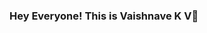 ### Hey Everyone! This is Vaishnave K V👋

<!--
**vaishnavekv/vaishnavekv** is a ✨ _special_ ✨ repository because its `README.md` (this file) appears on your GitHub profile.

Here are some ideas to get you started:

- 🔭 I'm an aspiring entrupreneur who geeks about Data Science
- ✨ I' pursuing CSE with Artificial Intelligence & Machine Learning
- 🌱 I’m currently learning Business Analytics & Neural Networks      
- ⚡ Fun fact: I love to Dance & play chess
-->
